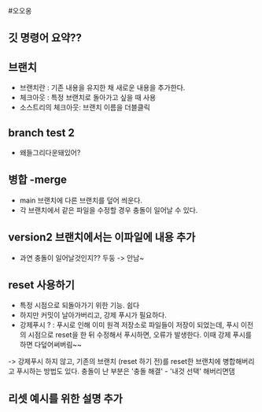 #오오옹
## 깃 명령어 요약??

## 브랜치

- 브랜치란 : 기존 내용을 유지한 채 새로운 내용을 추가한다.
- 체크아웃 : 특정 브랜치로 돌아가고 싶을 때 사용
- 소스트리의 체크아웃: 브랜치 이름을 더블클릭
## branch test 2
 - 왜들그리다운돼있어?

## 병합 -merge
 - main 브랜치에 다른 브랜치를 덮어 씌운다.
 - 각 브랜치에서 같은 파일을 수정할 경우 충돌이 일어날 수 있다.
 
## version2 브랜치에서는 이파일에 내용 추가
 - 과연 충돌이 일어날것인지?? 두둥 -> 안남~

## reset 사용하기
 - 특정 시점으로 되돌아가기 위한 기능. 쉽다
 - 하지만 커밋이 날아가버리고, 강제 푸시가 필요하다.
 - 강제푸시 ? : 푸시로 인해 이미 원격 저장소로 파일들이 저장이 되었는데, 푸시 이전의 시점으로 reset을 한 뒤 수정해서 푸시하면, 오류가 발생한다. 이때 강제 푸시를 하면 다덮어써버림~~

 -> 강제푸시 하지 않고, 기존의 브랜치 (reset 하기 전)를 reset한 브랜치에 병합해버리고 푸시하는 방법도 있다. 충돌이 난 부분은 '충돌 해결' - '내것 선택' 해버리면댐

 ## 리셋 예시를 위한 설명 추가